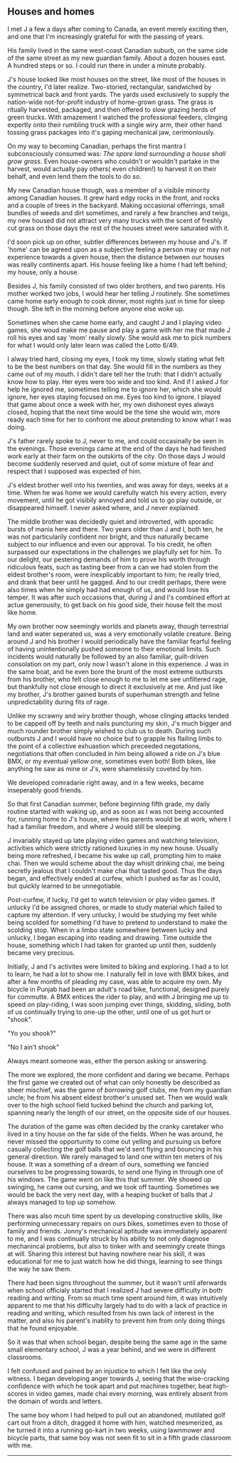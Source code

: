 ## Houses and homes

I met J a few a days after coming to Canada, an event merely exciting then, and one that I'm increasingly grateful for with the passing of years.

His family lived in the same west-coast Canadian suburb, on the same side of the same street as my new guardian family. About a dozen houses east. A hundred steps or so. I could run there in under a minute probably.

J's house looked like most houses on the street, like most of the houses in the country, I'd later realize. Two-storied, rectangular, sandwiched by symmetrical back and front yards. The yards used exclusively to supply the nation-wide not-for-profit industry of home-grown grass. The grass is ritually harvested, packaged, and then offered to slow grazing herds of green trucks. With amazement I watched the professional feeders, clinging expertly onto their rumbling truck with a single wiry arm, their other hand tossing grass packages into it's gaping mechanical jaw, cerimoniously.


On my way to becoming Canadian, perhaps the first mantra I subconsciously consumed was: *The spare land surrounding a house shall grow grass*. Even house-owners who couldn't or wouldn't partake in the harvest, would actually pay others( even children!) to harvest it on their behalf, and even lend them the tools to do so.

My new Canadian house though, was a member of a visibile minority among Canadian houses. It grew hard edgy rocks in the front, and rocks and a couple of trees in the backyard. Making occasional offerrings, small bundles of weeds and dirt sometimes, and rarely a few branches and twigs, my new housed did not attract very many trucks with the scent of freshly cut grass on those days the rest of the houses street were saturated with it. 

I'd soon pick up on other, subtler differences between my house and J's. If 'home' can be agreed upon as a subjective feeling a person may or may not experience towards a given house, then the distance between our houses was really continents apart. His house feeling like a home I had left behind; my house, only a house.

Besides J, his family consisted of two older brothers, and two parents. His mother worked two jobs, I would hear her telling J routinely. She sometimes came home early enough to cook dinner, most nights just in time for sleep though. She left in the morning before anyone else woke up. 

Sometimes when she came home early, and caught J and I playing video games, she woud make me pause and play a game with her me that made J roll his eyes and say 'mom' really slowly. She would ask me to pick numbers for what I would only later learn was called the Lotto 6/49. 

I alway tried hard, closing my eyes, I took my time, slowly stating what felt to be the best numbers on that day. She would fill in the numbers as they came out of my mouth. I didn't dare tell her the truth: that I didn't actually know how to play. Her eyes were too wide and too kind. And if I asked J for help he ignored me, sometimes telling me to ignore her, which she would ignore, her eyes staying focused on me.  Eyes too kind to ignore. I played that game about once a week with her, my own dishonest eyes always closed, hoping that the next time would be the time she would win, more ready each time for her to confront me about pretending to know what I was doing. 

J's father rarely spoke to J, never to me, and could occasinally be seen in the evenings. Those evenings came at the end of the days he had finished work early at their farm on the outskirts of the city. On those days J would become suddenly reserved and quiet, out of some mixture of fear and respect that I supposed was expected of him. 

J's eldest brother well into his twenties, and was away for days, weeks at a time. When he was home we would carefully watch his every action, every movement, until he got visibily annoyed and told us to go play outside, or disappeared himself. I never asked where, and J never explained.

The middle brother was decidedly quiet and introverted, with sporadic bursts of mania here and there. Two years older than J and I, both ten, he was not particularily confident nor bright, and thus naturally became subject to our influence and even our approval. To his credit, he often surpassed our expectations in the challenges we playfully set for him. To our delight, our pestering demands of him to prove his worth through ridiculous feats, such as tasting beer from a can we had stolen from the eldest brother's room, were inexplicably important to him; he really tried, and drank that beer until he gagged.  And to our credit perhaps, there were also times when he simply had had enough of us, and would lose his temper. It was after such occasions that, during J and I's combined effort at actue generousity, to get back on his good side, their house felt the most like home.

My own brother now seemingly worlds and planets away, though terrestrial land and water seperated us, was a very emotionally volatile creature. Being around J and his brother I would periodically have the familiar fearful feeling of having unintentionally pushed someone to their emotional limits. Such incidents would naturally be followed by an also familiar, guilt-driven consolation on my part, only now I wasn't alone in this experience. J was in the same boat, and he even bore the brunt of the most extreme outbursts from his brother, who felt close enough to me to let me see unfiltered rage, but thankfully not close enough to direct it exclusively at me. And just like my brother, J's brother gained bursts of superhuman strength and feline unpredictability during fits of rage. 

Unlike my scrawny and wiry brother though, whose clinging attacks tended to be capped off by teeth and nails puncturing my skin, J's much bigger and much rounder brother simply wished to club us to death. During such outbursts J and I would have no choice but to grapple his flailing limbs to the point of a collective exhuastion which preceeded negotations, negotiations that often concluded in him being allowed a ride on J's blue BMX, or my eventual yellow one, sometimes even both! Both bikes, like anything he saw as mine or J's, were shamelessly coveted by him.

We developed comradarie right away, and in a few weeks, became inseperably good friends.

So that first Canadian summer, before beginning fifth grade, my daily routine started with waking up, and as soon as I was not being accounted for, running home to J's house, where his parents would be at work, where I had a familiar freedom, and where J would still be sleeping.

J invariably stayed up late playing video games and watching television, activities which were strictly rationed luxuries in my new house. Usually being more refreshed, I became his wake up call, prompting him to make chai. Then we would scheme about the day whislt drinking chai, me being secretly jealous that I couldn't make chai that tasted good. Thus the days began, and effectively ended at curfew, which I pushed as far as I could, but quickly learned to be unnegotiable.

Post-curfew, if lucky, I'd get to watch television or play video games. If unlucky I'd be assigned chores, or made to study material which failed to capture my attention. If very unlucky, I would be studying my feet while being scolded for something I'd have to pretend to understand to make the scolding stop. When in a limbo state somewhere between lucky and unlucky, I began escaping into reading and drawing. Time outside the house, something which I had taken for granted up until then, suddenly became very precious.

Initially, J and I's activites were limited to biking and exploring. I had a to lot to learn, he had a lot to show me. I naturally fell in love with BMX bikes, and after a few months of pleading my case, was able to acquire my own. My bicycle in Punjab had been an adult's road bike, functional, designed purely for commutte. A BMX entices the rider to play, and with J bringing me up to speed on play-riding, I was soon jumping over things, skidding, sliding, both of us continually trying to one-up the other, until one of us got hurt or "shook".

"Yo you shook?"

"No I ain't shook"

Always meant someone was, either the person asking or answering.

The more we explored, the more confident and daring we became. Perhaps the first game we created out of what can only honestly be described as sheer mischief, was the game of *borrowing* golf clubs, me from my guardian uncle; he from his absent eldest brother's unused set. Then we would walk over to the high school field tucked behind the church and parking lot, spanning nearly the length of our street, on the opposite side of our houses.

The duration of the game was often decided by the cranky caretaker who lived  in a tiny house on the far side of the fields. When he was around, he never missed the opportunity to come out yelling and pursuing us before casually collecting the golf balls that we'd sent flying and bouncing in his general direction. We rarely managed to land one within ten meters of his house. It was a something of a dream of ours, something we fancied ourselves to be progressing towards, to send one flying in through one of his windows. The game went on like this that summer. We showed up swinging, he came out cursing, and we took off taunting. Sometimes we would be back the very next day, with a heaping bucket of balls that J always managed to top up somehow.

There was also mcuh time spent by us developing constructive skills, like performing unnecessary repairs on ours bikes, sometimes even to those of family and friends. Jonny's mechanical aptitude was immediately apparent to me, and I was continually struck by his ability to not only diagnose mechanincal problems, but also to tinker with and seemingly create things at will. Sharing this interest but having nowhere near his skill, it was educational for me to just watch how he did things, learning to see things the way he saw them.

There had been signs throughout the summer, but it wasn't until aferwards when school officialy started that I realized J had severe difficulty in both reading and writing. From so much time spent around him, it was intuitively apparent to me that his difficulty largely had to do with a lack of practice in reading and writing, which resulted from his own lack of interest in the matter, and also his parent's inablity to prevent him from only doing things that he found enjoyable. 

So it was that when school began, despite being the same age in the same small elementary school, J was a year behind, and we were in different classrooms. 

I felt confused and pained by an injustice to which I felt like the only witness. I began developing anger towards J, seeing that the wise-cracking confidence with which he took apart and put machines together, beat high-scores in video games, made chai every morning, was entirely absent from the domain of words and letters. 

The same boy whom I had helped to pull out an abandoned, mutilated golf cart out from a ditch, dragged it home with him, watched mesmerized, as he turned it into a running go-kart in two weeks, using lawnmower and bicycle parts, that same boy was not seen fit to sit in a fifth grade classroom with me.

***

